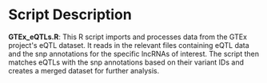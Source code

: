 # Script Description

**GTEx_eQTLs.R**: This R script imports and processes data from the GTEx project's eQTL dataset. 
It reads in the relevant files containing eQTL data and the snp annotations for the specific lncRNAs of interest. 
The script then matches eQTLs with the snp annotations based on their variant IDs and creates a merged dataset for further analysis.
